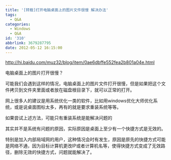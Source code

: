 ```yaml
---
title: '[转载]打开电脑桌面上的图片文件很慢 解决办法'
tags:
  - Q&A
categories:
  - Windows
  - Q&A
id: '310'
abbrlink: 3679287795
date: 2012-05-12 16:15:00
---
```


http://hi.baidu.com/muz32/blog/item/0ae6dbffe552fea2b801a04e.html  
  

电脑桌面上的图片打开很慢？

可能我们会遇到这样的情况，电脑桌面上的图片文件打开很慢，但是如果把这个文件拷贝到文件夹里面或者放在磁盘根目录下，就可以正常的打开。

网上很多人的建议是用系统优化一类的软件，比如用windows优化大师优化系统，或是说桌面图标太多，再有的就是要求重装系统等等。

如果尝试上述方法，可能只有重装系统是能解决问题的

其实并不是系统有问题的原因，实际原因是桌面上至少有一个快捷方式是无效的。

特别是加入内部局域网的用户，这种情况会时有发生，原因是原先的快捷方式可能是网络不通，因为目标计算机更改IP或者计算机名等，使得快捷方式变成了无效路径，删除无效的快捷方式，问题就能解决了。